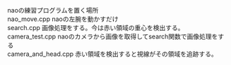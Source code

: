 naoの練習プログラムを置く場所  
nao_move.cpp naoの左腕を動かすだけ  
search.cpp 画像処理をする。今は赤い領域の重心を検出する。  
camera_test.cpp naoのカメラから画像を取得してsearch関数で画像処理をする  
camera_and_head.cpp 赤い領域を検出すると視線がその領域を追跡する。  
